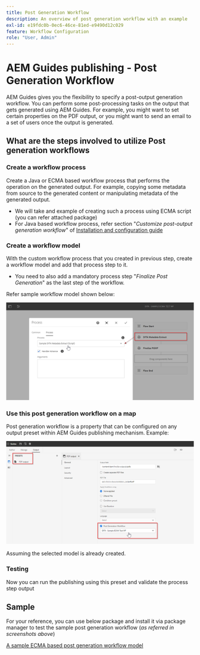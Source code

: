 ```yaml
---
title: Post Generation Workflow
description: An overview of post generation workflow with an example
exl-id: e19fdc0b-0ec6-46ce-81ed-e9490d12c029
feature: Workflow Configuration
role: "User, Admin"
---
```

# AEM Guides publishing - Post Generation Workflow

AEM Guides gives you the flexibility to specify a post-output generation workflow. You can perform some post-processing tasks on the output that gets generated using AEM Guides.
For example, you might want to set certain properties on the PDF output, or you might want to send an email to a set of users once the output is generated.


## What are the steps involved to utilize Post generation workflows

### Create a workflow process 

Create a Java or ECMA based workflow process that performs the operation on the generated output. For example, copying some metadata from source to the generated content or manipulating metadata of the generated output.
- We will take and example of creating such a process using ECMA script (you can refer attached package)
- For Java based workflow process, refer section "*Customize post-output generation workflow*" of [Installation and configuration guide](https://helpx.adobe.com/content/dam/help/en/xml-documentation-solution/4-2/Adobe-Experience-Manager-Guides_UUID_Installation-Configuration-Guide_EN.pdf#page=119)


### Create a workflow model

With the custom workflow process that you created in previous step, create a workflow model and add that process step to it. 
- You need to also add a mandatory process step "*Finalize Post Generation*" as the last step of the workflow. 

Refer sample workflow model shown below:

![Post generation workflow model](../assets/workflows/pgwf-workflow-model.png)


### Use this post generation workflow on a map

Post generation workflow is a property that can be configured on any output preset within AEM Guides publishing mechanism. Example:

![Post generation workflow on Output Preset](../assets/workflows/pgwf-preset-settings.png)


Assuming the selected model is already created.


### Testing

Now you can run the publishing using this preset and validate the process step output


## Sample

For your reference, you can use below package and install it via package manager to test the sample post generation workflow (*as referred in screenshots above*)

[A sample ECMA based post generation workflow model](../assets/workflows/sample-pgwf-ecma-test-wfmetadata.zip)
